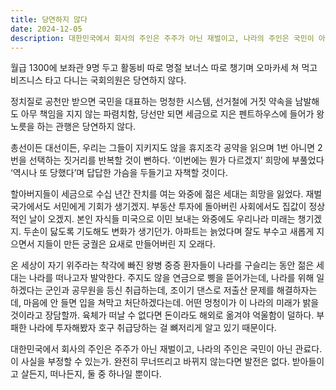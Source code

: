 ```yaml
---
title: 당연하지 않다
date: 2024-12-05
description: 대한민국에서 회사의 주인은 주주가 아닌 재벌이고, 나라의 주인은 국민이 아닌 관료다.
---
```


월급 1300에 보좌관 9명 두고 활동비 따로 명절 보너스 따로 챙기며 오마카세 쳐 먹고 비즈니스 타고 다니는 국회의원은 당연하지 않다.

정치질로 공천만 받으면 국민을 대표하는 멍청한 시스템, 선거철에 거짓 약속을 남발해도 아무 책임을 지지 않는 파렴치함, 당선만 되면 세금으로 지은 펜트하우스에 들어가 왕 노릇을 하는 관행은 당연하지 않다.

총선이든 대선이든, 우리는 그들이 지키지도 않을 휴지조각 공약을 읽으며 1번 아니면 2번을 선택하는 짓거리를 반복할 것이 뻔하다. ‘이번에는 뭔가 다르겠지’ 희망에 부풀었다 ‘역시나 또 당했다’며 답답한 가슴을 두들기고 자책할 것이다.

할아버지들이 세금으로 수십 년간 잔치를 여는 와중에 젊은 세대는 희망을 잃었다. 재벌 국가에서도 서민에게 기회가 생기겠지. 부동산 투자에 돌아버린 사회에서도 집값이 정상적인 날이 오겠지. 본인 자식들 미국으로 이민 보내는 와중에도 우리나라 미래는 챙기겠지. 두손이 닳도록 기도해도 변화가 생기던가. 아파트는 늙었다며 잘도 부수고 새롭게 지으면서 지들이 만든 궁궐은 요새로 만들어버린 지 오래다.

온 세상이 자기 위주라는 착각에 빠진 왕병 중증 환자들이 나라를 구슬리는 동안 젊은 세대는 나라를 떠나고자 발악한다. 주지도 않을 연금으로 삥을 뜯어가는데, 나라를 위해 일하겠다는 군인과 공무원을 등신 취급하는데, 조이기 댄스로 저출산 문제를 해결하자는데, 마음에 안 들면 입을 쳐막고 처단하겠다는데. 어떤 멍청이가 이 나라의 미래가 밝을 것이라고 장담할까. 육체가 떠날 수 없다면 돈이라도 해외로 옮겨야 억울함이 덜하다. 부패한 나라에 투자해봤자 호구 취급당하는 걸 뼈저리게 알고 있기 때문이다.

대한민국에서 회사의 주인은 주주가 아닌 재벌이고, 나라의 주인은 국민이 아닌 관료다. 이 사실을 부정할 수 있는가. 완전히 무너뜨리고 바뀌지 않는다면 발전은 없다. 받아들이고 살든지, 떠나든지, 둘 중 하나일 뿐이다.